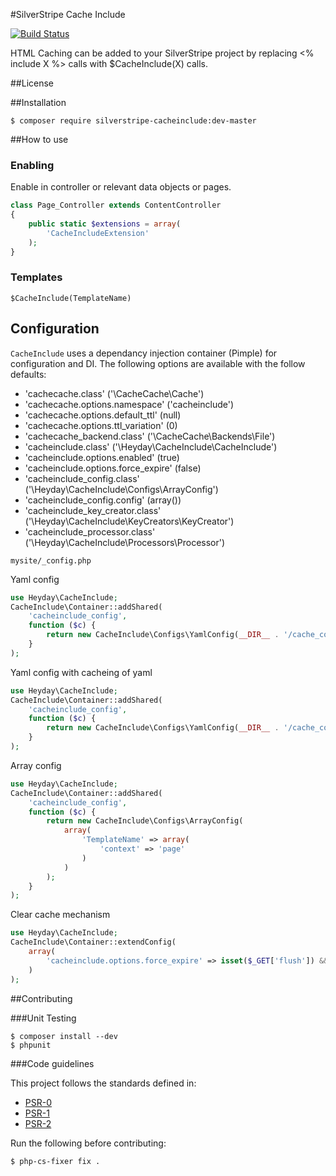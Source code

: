 #SilverStripe Cache Include

[![Build Status](https://magnum.travis-ci.com/heyday/silverstripe-cacheinclude.png?token=PUaVGqRbNa3xySvbQ4qD&branch=master)](https://magnum.travis-ci.com/heyday/silverstripe-cacheinclude)

HTML Caching can be added to your SilverStripe project by replacing <% include X %> calls with $CacheInclude(X) calls.

##License


##Installation

	$ composer require silverstripe-cacheinclude:dev-master

##How to use

### Enabling

Enable in controller or relevant data objects or pages.

```php
class Page_Controller extends ContentController
{
	public static $extensions = array(
		'CacheIncludeExtension'
	);
}
```

### Templates

    $CacheInclude(TemplateName)

## Configuration

`CacheInclude` uses a dependancy injection container (Pimple) for configuration and DI. The following options are available with the follow defaults:


* 'cachecache.class'                  ('\CacheCache\Cache')
* 'cachecache.options.namespace'      ('cacheinclude')
* 'cachecache.options.default_ttl'    (null)
* 'cachecache.options.ttl_variation'  (0)
* 'cachecache_backend.class'          ('\CacheCache\Backends\File')
* 'cacheinclude.class'                ('\Heyday\CacheInclude\CacheInclude')
* 'cacheinclude.options.enabled'      (true)
* 'cacheinclude.options.force_expire' (false)
* 'cacheinclude_config.class'         ('\Heyday\CacheInclude\Configs\ArrayConfig')
* 'cacheinclude_config.config'        (array())
* 'cacheinclude_key_creator.class'    ('\Heyday\CacheInclude\KeyCreators\KeyCreator')
* 'cacheinclude_processor.class'      ('\Heyday\CacheInclude\Processors\Processor')


`mysite/_config.php`

Yaml config

```php
use Heyday\CacheInclude;
CacheInclude\Container::addShared(
    'cacheinclude_config',
    function ($c) {
        return new CacheInclude\Configs\YamlConfig(__DIR__ . '/cache_config.yml');
    }
);
```

Yaml config with cacheing of yaml

```php
use Heyday\CacheInclude;
CacheInclude\Container::addShared(
    'cacheinclude_config',
    function ($c) {
        return new CacheInclude\Configs\YamlConfig(__DIR__ . '/cache_config.yml', $c['cachecache']);
    }
);
```

Array config

```php
use Heyday\CacheInclude;
CacheInclude\Container::addShared(
    'cacheinclude_config',
    function ($c) {
        return new CacheInclude\Configs\ArrayConfig(
        	array(
        		'TemplateName' => array(
        			'context' => 'page'
        		)
        	)
        );
    }
);
```

Clear cache mechanism

```php
use Heyday\CacheInclude;
CacheInclude\Container::extendConfig(
	array(
		'cacheinclude.options.force_expire' => isset($_GET['flush']) && $_GET['flush'] && Permission::check('ADMIN')
	)
);
```

##Contributing

###Unit Testing

	$ composer install --dev
	$ phpunit

###Code guidelines

This project follows the standards defined in:

* [PSR-0](https://github.com/php-fig/fig-standards/blob/master/accepted/PSR-0.md)
* [PSR-1](https://github.com/php-fig/fig-standards/blob/master/accepted/PSR-1-basic-coding-standard.md)
* [PSR-2](https://github.com/php-fig/fig-standards/blob/master/accepted/PSR-2-coding-style-guide.md)

Run the following before contributing:

	$ php-cs-fixer fix .
